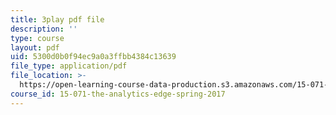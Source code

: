 ```yaml
---
title: 3play pdf file
description: ''
type: course
layout: pdf
uid: 5300d0b0f94ec9a0a3ffbb4384c13639
file_type: application/pdf
file_location: >-
  https://open-learning-course-data-production.s3.amazonaws.com/15-071-the-analytics-edge-spring-2017/5300d0b0f94ec9a0a3ffbb4384c13639_xeszYyi9ooM.pdf
course_id: 15-071-the-analytics-edge-spring-2017
---
```

